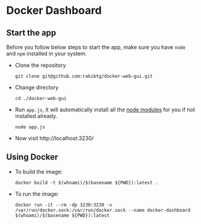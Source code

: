 # Docker Dashboard

## Start the app
Before you follow below steps to start the app, make sure you have `node` and `npm` installed in your system.
- Clone the repository
  ```
  git clone git@github.com:rakibtg/docker-web-gui.git
  ```
- Change directory
  ```
  cd ./docker-web-gui
  ````
- Run `app.js`, it will automatically install all the [node modules](https://github.com/rakibtg/docker-web-gui/blob/master/backend/package.json) for you if not installed already.
  ```
  node app.js
  ```
- Now visit http://localhost:3230/

## Using Docker

- To build the image:
    ```
    docker build -t $(whoami)/$(basename ${PWD}):latest .
    ```
- To run the image:
    ```
    docker run -it --rm -dp 3230:3230 -v /var/run/docker.sock:/var/run/docker.sock --name docker-dashboard $(whoami)/$(basename ${PWD}):latest
    ```
